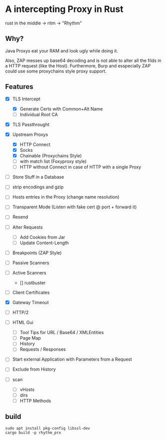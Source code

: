 # A intercepting Proxy in Rust

rust in the middle -> ritm -> "Rhythm"

## Why?
Java Proxys eat your RAM and look ugly while doing it.

Also, ZAP messes up base64 decoding and is not able to alter all the filds in a HTTP request (like the Host).
Furthermore, Burp and esspecially ZAP could use some proxychains style proxy support.

## Features

- [x] TLS Intercept
    - [x] Generate Certs with Common+Alt Name
    - [ ] Individual Root CA
- [x] TLS Passthrought
- [x] Upstream Proxys
    - [x] HTTP Connect
    - [x] Socks
    - [x] Chainable (Proxychains Style)
    - [ ] with match list (Foxyproxy style)
    - [ ] HTTP without Connect in case of HTTP with a single Proxy
- [ ] Store Stuff in a Database
- [ ] strip encodings and gzip
- [ ] Hosts entries in the Proxy (change name resolution)
- [ ] Transparent Mode (Listen with fake cert @ port + forward it)
- [ ] Resend
- [ ] Alter Requests
  - [ ] Add Cookies from Jar
  - [ ] Update Content-Length
- [ ] Breakpoints (ZAP Style)
- [ ] Passive Scanners
- [ ] Active Scanners
    - [] rustbuster
- [ ] Client Certificates
- [x] Gateway Timeout
- [ ] HTTP/2

- [ ] HTML Gui
    - [ ] Tool Tips for URL / Base64 / XMLEntities
    - [ ] Page Map
    - [ ] History
    - [ ] Requests / Responses

- [ ] Start external Application with Parameters from a Request
- [ ] Exclude from History

- [ ] scan
  - [ ] vHosts
  - [ ] dirs
  - [ ] HTTP Methods

## build


```
sudo apt install pkg-config libssl-dev
cargo build -p rhythm_prx
```